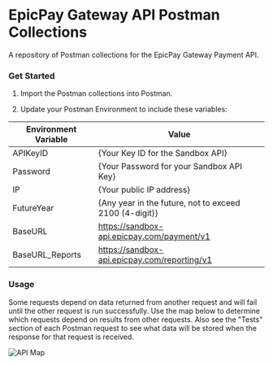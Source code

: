 # EpicPay Gateway API Postman Collections
A repository of Postman collections for the EpicPay Gateway Payment API.

### Get Started

1. Import the Postman collections into Postman.

2. Update your Postman Environment to include these variables:

| Environment Variable | Value |
| ------------- | ------------- |
| APIKeyID  | {Your Key ID for the Sandbox API}  |
| Password  | {Your Password for your Sandbox API Key}  |
| IP  | {Your public IP address}  |
| FutureYear  | {Any year in the future, not to exceed 2100 (4-digit)}  |
| BaseURL  | https://sandbox-api.epicpay.com/payment/v1  |
| BaseURL_Reports  | https://sandbox-api.epicpay.com/reporting/v1  |

### Usage

Some requests depend on data returned from another request and will fail until the other request is run successfully.  Use the map below to determine which requests depend on results from other requests.  Also see the "Tests" section of each Postman request to see what data will be stored when the response for that request is received.

![API Map](https://epicpay-public.s3.amazonaws.com/shared/images/devdocs/APIMap.png)
